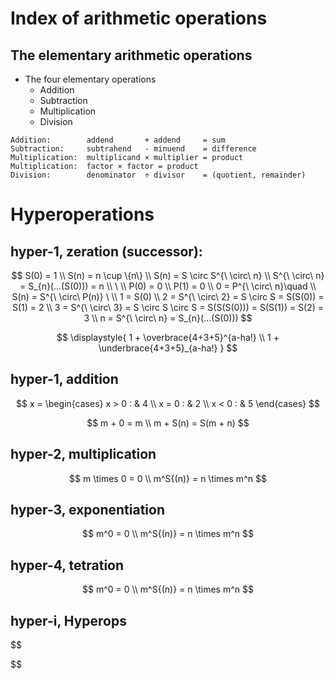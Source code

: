 # Index of arithmetic operations


## The elementary arithmetic operations

* The four elementary operations
  - Addition
  - Subtraction
  - Multiplication
  - Division


```
Addition:        addend       + addend     = sum
Subtraction:     subtrahend   - minuend    = difference
Multiplication:  multiplicand × multiplier = product
Multiplication:  factor × factor = product
Division:        denominator  ÷ divisor    = (quotient, remainder)
```


# Hyperoperations


## hyper-1, zeration (successor):


$$
S(0) = 1   \\
S(n) = n \cup \{n\}  \\
S(n) = S \circ S^{\ \circ\ n}   \\
S^{\ \circ\ n} = S_{n}(...(S(0))) = n    \\
\ \\
P(0) = 0  \\
P(1) = 0  \\
0 = P^{\ \circ\ n}\quad \\
S(n) = S^{\ \circ\ P(n)}
\ \\
1 = S(0) \\
2 = S^{\ \circ\ 2} = S \circ S = S(S(0)) = S(1) = 2  \\
3 = S^{\ \circ\ 3} = S \circ S \circ S = S(S(S(0))) = S(S(1)) = S(2) = 3  \\
n = S^{\ \circ\ n} = S_{n}(...(S(0)))    
$$

$$
\displaystyle{
  1 + \overbrace{4+3+5}^{a-ha!} \\
  1 + \underbrace{4+3+5}_{a-ha!}
}
$$

## hyper-1, addition

$$
x = 
\begin{cases}
  x > 0 : & 4 \\
  x = 0 : & 2 \\
  x < 0 : & 5
\end{cases}
$$

$$
m + 0 = m \\
m + S(n) = S(m + n)
$$


## hyper-2, multiplication

$$
m \times 0 = 0 \\
m^S{(n)} = n \times m^n
$$

## hyper-3, exponentiation

$$
m^0 = 0 \\
m^S{(n)} = n \times m^n
$$


## hyper-4, tetration

$$
m^0 = 0 \\
m^S{(n)} = n \times m^n
$$


## hyper-i, Hyperops

$$

$$
